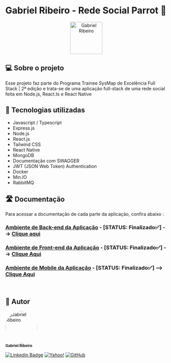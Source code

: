 # Gabriel Ribeiro -  Rede Social Parrot 🦜


<p align="center">
 <img  src="https://user-images.githubusercontent.com/80289718/208725397-62059674-482d-4a24-87ed-a13a0d36f88a.png" width="100px;" alt="Gabriel Ribeiro"/>
</p>

## 💻 Sobre o projeto
 Esse projeto faz parte do Programa Trainee SysMap de Excelência Full Stack | 2ª edição e trata-se de uma aplicação full-stack de uma rede social feita em Node.js, React.ts e React Native
 
## 🧰 Tecnologias utilizadas

* Javascript / Typescript
* Express.js
* Node.js
* React.js
* Tailwind CSS
* React Native
* MongoDB 
* Documentação com SWAGGER
* JWT (JSON Web Token) Authentication
* Docker
* Min.IO
* RabbitMQ


## 🛣 Documentação 
  Para acessar  a documentação de cada parte da aplicação, confira abaixo :


### __**<u>Ambiente de Back-end da Aplicação**</u>__ - [STATUS: Finalizado✅]  --> [Clique aqui](https://github.com/bc-fullstack-02/Gabriel-Ribeiro/tree/main/backend/backend-rede-social)

### **__<u>Ambiente de Front-end da Aplicação</u>__** - [STATUS: Finalizado✅]  --> [Clique Aqui](https://github.com/bc-fullstack-02/Gabriel-Ribeiro/tree/main/frontend) 

### **__<u>Ambiente de Mobile da Aplicação</u>__** - [STATUS: Finalizado✅]  --> [Clique Aqui](https://github.com/bc-fullstack-02/Gabriel-Ribeiro/tree/main/mobile) 
 <br>

<!--  
 ## ✅Checklist de implementações futuras 

 -->


## 🦸 Autor

<a href="https://github.com/Gahbr">
 <img style="border-radius: 50%;" src="https://avatars.githubusercontent.com/u/80289718?v=4" width="100px;" alt="Gabriel Ribeiro"/>
 <br />
 <sub><b>Gabriel Ribeiro</b></sub></a> <a href="https://github.com/Gahbr" title="github"></a>
 <br />

[![Linkedin Badge](https://img.shields.io/badge/-Gabriel-blue?style=flat-square&logo=Linkedin&logoColor=white&link=https://www.linkedin.com/in/gabriellribeiro1/)](https://www.linkedin.com/in/gabriellribeiro1/)
[![Yahoo!](https://img.shields.io/badge/Yahoo!-6001D2?style=flat-square&logo=Yahoo!&logoColor=white)](mailto:gabriell.ribeiro@yahoo.com)
[![GitHub](https://img.shields.io/badge/Gahbr-%23121011.svg?style=flat-square&logo=github&logoColor=white)](https://github.com/Gahbr)
